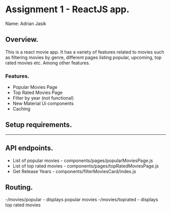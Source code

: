 # Assignment 1 - ReactJS app.

Name: Adrian Jasik

## Overview.

This is a react movie app. It has a variety of features related to movies such as filtering movies by genre, different pages listing popular, upcoming, top rated movies etc. Among other features.

### Features.

- Popular Movies Page
- Top Rated Movies Page
- Filter by year (not functional)
- New Material Ui components
- Caching

## Setup requirements.

---

## API endpoints.

- List of popular movies - components/pages/popularMoviesPage.js
- List of top rated movies - components/pages/topRatedMoviesPage.js
- Get Release Years - components/filterMoviesCard/index.js

## Routing.

-/movies/popular - displays popular movies
-/movies/toprated - displays top rated movies
